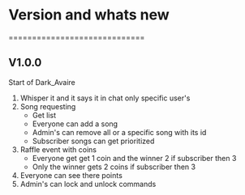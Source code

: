 # Version and whats new

=============================

## V1.0.0

Start of Dark_Avaire

1. Whisper it and it says it in chat only specific user's
2. Song requesting
    * Get list
    * Everyone can add a song
    * Admin's can remove all or a specific song with its id
    * Subscriber songs can get prioritized
3. Raffle event with coins
    * Everyone get get 1 coin and the winner 2 if subscriber then 3
    * Only the winner gets 2 coins if subscriber then 3
4. Everyone can see there points
5. Admin's can lock and unlock commands